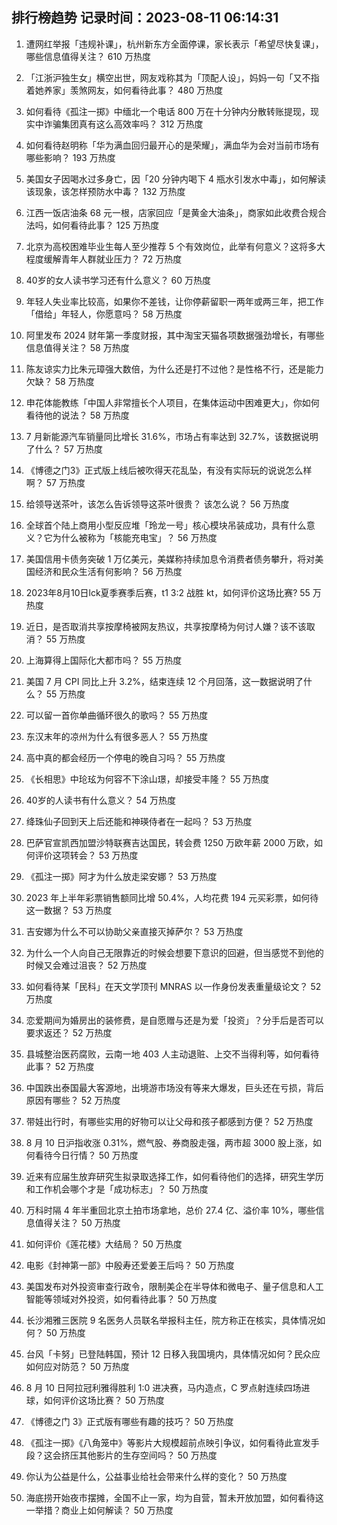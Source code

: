 
## 排行榜趋势 记录时间：2023-08-11 06:14:31
  
  1. 遭网红举报「违规补课」，杭州新东方全面停课，家长表示「希望尽快复课」，哪些信息值得关注？ 610 万热度
    
  2. 「江浙沪独生女」横空出世，网友戏称其为「顶配人设」，妈妈一句「又不指着她养家」羡煞网友，如何看待此事？ 480 万热度
    
  3. 如何看待《孤注一掷》中缅北一个电话 800 万在十分钟内分散转账提现，现实中诈骗集团真有这么高效率吗？ 312 万热度
    
  4. 如何看待赵明称「华为满血回归最开心的是荣耀」，满血华为会对当前市场有哪些影响？ 193 万热度
    
  5. 美国女子因喝水过多身亡，因「20 分钟内喝下 4 瓶水引发水中毒」，如何解读该现象，该怎样预防水中毒？ 132 万热度
    
  6. 江西一饭店油条 68 元一根，店家回应「是黄金大油条」，商家如此收费合规合法吗，如何看待此事？ 125 万热度
    
  7. 北京为高校困难毕业生每人至少推荐 5 个有效岗位，此举有何意义？这将多大程度缓解青年人群就业压力？ 72 万热度
    
  8. 40岁的女人读书学习还有什么意义？ 60 万热度
    
  9. 年轻人失业率比较高，如果你不差钱，让你停薪留职一两年或两三年，把工作「借给」年轻人，你愿意吗？ 58 万热度
    
  10. 阿里发布 2024 财年第一季度财报，其中淘宝天猫各项数据强劲增长，有哪些信息值得关注？ 58 万热度
    
  11. 陈友谅实力比朱元璋强大数倍，为什么还是打不过他？是性格不行，还是能力欠缺？ 58 万热度
    
  12. 申花体能教练「中国人非常擅长个人项目，在集体运动中困难更大」，你如何看待他的说法？ 58 万热度
    
  13. 7 月新能源汽车销量同比增长 31.6%，市场占有率达到 32.7%，该数据说明了什么？ 57 万热度
    
  14. 《博德之门3》正式版上线后被吹得天花乱坠，有没有实际玩的说说怎么样啊？ 57 万热度
    
  15. 给领导送茶叶，该怎么告诉领导这茶叶很贵？ 该怎么说？ 56 万热度
    
  16. 全球首个陆上商用小型反应堆「玲龙一号」核心模块吊装成功，具有什么意义？它为什么被称为「核能充电宝」？ 56 万热度
    
  17. 美国信用卡债务突破 1 万亿美元，美媒称持续加息令消费者债务攀升，将对美国经济和民众生活有何影响？ 56 万热度
    
  18. 2023年8月10日lck夏季赛季后赛，t1 3:2 战胜 kt，如何评价这场比赛? 55 万热度
    
  19. 近日，是否取消共享按摩椅被网友热议，共享按摩椅为何讨人嫌？该不该取消？ 55 万热度
    
  20. 上海算得上国际化大都市吗？ 55 万热度
    
  21. 美国 7 月 CPI 同比上升 3.2%，结束连续 12 个月回落，这一数据说明了什么？ 55 万热度
    
  22. 可以留一首你单曲循环很久的歌吗？ 55 万热度
    
  23. 东汉末年的凉州为什么有很多恶人？ 55 万热度
    
  24. 高中真的都会经历一个停电的晚自习吗？ 55 万热度
    
  25. 《长相思》中玱玹为何容不下涂山璟，却接受丰隆？ 55 万热度
    
  26. 40岁的人读书有什么意义？ 54 万热度
    
  27. 绛珠仙子回到天上后还能和神瑛侍者在一起吗？ 53 万热度
    
  28. 巴萨官宣凯西加盟沙特联赛吉达国民，转会费 1250 万欧年薪 2000 万欧，如何评价这项转会？ 53 万热度
    
  29. 《孤注一掷》阿才为什么放走梁安娜？ 53 万热度
    
  30. 2023 年上半年彩票销售额同比增 50.4%，人均花费 194 元买彩票，如何待这一数据？ 53 万热度
    
  31. 吉安娜为什么不可以协助父亲直接灭掉萨尔？ 53 万热度
    
  32. 为什么一个人向自己无限靠近的时候会想要下意识的回避，但当感觉不到他的时候又会难过沮丧？ 52 万热度
    
  33. 如何看待某「民科」在天文学顶刊 MNRAS 以一作身份发表重量级论文？ 52 万热度
    
  34. 恋爱期间为婚房出的装修费，是自愿赠与还是为爱「投资」？分手后是否可以要求返还？ 52 万热度
    
  35. 县城整治医药腐败，云南一地 403 人主动退赃、上交不当得利等，如何看待此事？ 52 万热度
    
  36. 中国跌出泰国最大客源地，出境游市场没有等来大爆发，巨头还在亏损，背后原因有哪些？ 52 万热度
    
  37. 带娃出行时，有哪些实用的好物可以让父母和孩子都感到方便？ 52 万热度
    
  38. 8 月 10 日沪指收涨 0.31%，燃气股、券商股走强，两市超 3000 股上涨，如何看待今日行情？ 50 万热度
    
  39. 近来有应届生放弃研究生拟录取选择工作，如何看待他们的选择，研究生学历和工作机会哪个才是「成功标志」？ 50 万热度
    
  40. 万科时隔 4 年半重回北京土拍市场拿地，总价 27.4 亿、溢价率 10%，哪些信息值得关注？ 50 万热度
    
  41. 如何评价《莲花楼》大结局？ 50 万热度
    
  42. 电影《封神第一部》中殷寿还爱姜王后吗？ 50 万热度
    
  43. 美国发布对外投资审查行政令，限制美企在半导体和微电子、量子信息和人工智能等领域对外投资，如何看待此事？ 50 万热度
    
  44. 长沙湘雅三医院 9 名医务人员联名举报科主任，院方称正在核实，具体情况如何？ 50 万热度
    
  45. 台风「卡努」已登陆韩国，预计 12 日移入我国境内，具体情况如何？民众应如何应对防范？ 50 万热度
    
  46. 8 月 10 日阿拉冠利雅得胜利 1:0 进决赛，马内造点，C 罗点射连续四场进球，如何评价这场比赛？ 50 万热度
    
  47. 《博德之门 3》正式版有哪些有趣的技巧？ 50 万热度
    
  48. 《孤注一掷》《八角笼中》等影片大规模超前点映引争议，如何看待此宣发手段？这会挤压其他影片的生存空间吗？ 50 万热度
    
  49. 你认为公益是什么，公益事业给社会带来什么样的变化？ 50 万热度
    
  50. 海底捞开始夜市摆摊，全国不止一家，均为自营，暂未开放加盟，如何看待这一举措？商业上如何解读？ 50 万热度
    